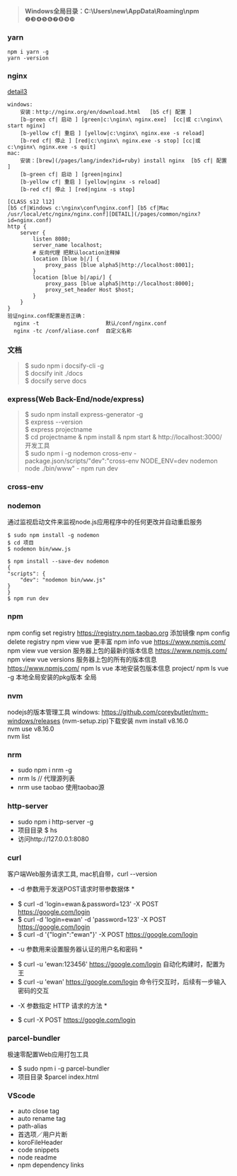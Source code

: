 
> **Windows全局目录：C:\Users\new\AppData\Roaming\npm**
❷❸❹❺❻❼❽❾❿
### yarn
```
npm i yarn -g
yarn -version
```

### nginx 
[detail3](/pages/common/nginx.md)
```
windows: 
    安装：http://nginx.org/en/download.html   [b5 cf| 配置 ]
    [b-green cf| 启动 ] [green|c:\nginx\ nginx.exe]  [cc|或 c:\nginx\ start nginx]
    [b-yellow cf| 重启 ] [yellow|c:\nginx\ nginx.exe -s reload]  
    [b-red cf| 停止 ] [red|c:\nginx\ nginx.exe -s stop] [cc|或 c:\nginx\ nginx.exe -s quit]
mac: 
    安装：[brew](/pages/lang/index?id=ruby) install nginx  [b5 cf| 配置 ]
    [b-green cf| 启动 ] [green|nginx]    
    [b-yellow cf| 重启 ] [yellow|nginx -s reload]  
    [b-red cf| 停止 ] [red|nginx -s stop]
```
```
[CLASS s12 l12]
[b5 cf|Windows c:\nginx\conf\nginx.conf] [b5 cf|Mac /usr/local/etc/nginx/nginx.conf][DETAIL](/pages/common/nginx?id=nginx.conf)
http {
    server {
        listen 8080;
        server_name localhost;
        # 反向代理 把默认location注释掉
        location [blue b|/] {
            proxy_pass [blue alpha5|http://localhost:8001];
        }
        location [blue b|/api/] {
            proxy_pass [blue alpha5|http://localhost:8000];
            proxy_set_header Host $host;
        }
    }
}
验证nginx.conf配置是否正确：
  nginx -t                     默认/conf/nginx.conf
  nginx -tc /conf/aliase.conf  自定义名称
```

### 文档
>$ sudo npm i docsify-cli -g<br>
>$ docsify init ./docs<br>
>$ docsify serve docs


### express(Web Back-End/node/express)
>$ sudo npm install express-generator -g<br>
>$ express --version<br>
>$ express projectname<br>
>$ cd projectname & npm install & npm start & http://localhost:3000/<br>
 开发工具 <br>
>$ sudo npm i -g nodemon cross-env  - package.json/scripts/"dev":"cross-env NODE_ENV=dev nodemon node ./bin/www"  - npm run dev


### cross-env

### nodemon
通过监视启动文件来监视node.js应用程序中的任何更改并自动重启服务
```全局
$ sudo npm install -g nodemon
$ cd 项目
$ nodemon bin/www.js
```
```本地
$ npm install --save-dev nodemon
{
"scripts": {
    "dev": "nodemon bin/www.js"
}
}
$ npm run dev
```
### npm
npm config set registry https://registry.npm.taobao.org  添加镜像  npm config delete registry
npm view vue            更丰富 npm info vue        https://www.npmjs.com/
npm view vue version    服务器上包的最新的版本信息   https://www.npmjs.com/
npm view vue versions   服务器上包的所有的版本信息   https://www.npmjs.com/
npm ls vue              本地安装包版本信息          project/
npm ls vue -g           本地全局安装的pkg版本       全局

### nvm 
nodejs的版本管理工具
windows: https://github.com/coreybutler/nvm-windows/releases (nvm-setup.zip)下载安装
nvm install v8.16.0  
nvm use v8.16.0  
nvm list    

### nrm
+ sudo npm i nrm -g
+ nrm ls // 代理源列表
+ nrm use taobao 使用taobao源

### http-server
- sudo npm i http-server -g
- 项目目录 $ hs   
- 访问http://127.0.0.1:8080

### curl
客户端Web服务请求工具, mac机自带，curl --version
 * -d 参数用于发送POST请求时带参数据体 *
+ $ curl -d 'login=ewan＆password=123' -X POST https://google.com/login
+ $ curl -d 'login=ewan' -d 'password=123' -X POST https://google.com/login
+ $ curl -d '{"login":"ewan"}' -X POST https://google.com/login
 * -u 参数用来设置服务器认证的用户名和密码 *
+ $ curl -u 'ewan:123456' https://google.com/login   自动化构建时，配置为王
+ $ curl -u 'ewan' https://google.com/login  命令行交互时，后续有一步输入密码的交互
 * -X 参数指定 HTTP 请求的方法 *
+ $ curl -X POST https://google.com/login

### parcel-bundler
极速零配置Web应用打包工具
+ $ sudo npm i -g parcel-bundler
+ 项目目录 $parcel index.html


### VScode
+ auto close tag
+ auto rename tag
+ path-alias
+ 首选项／用户片断 
+ koroFileHeader
+ code snippets
+ node readme
+ npm dependency links








































